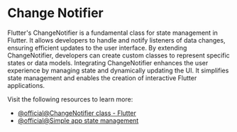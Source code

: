# Change Notifier

Flutter's ChangeNotifier is a fundamental class for state management in Flutter. It allows developers to handle and notify listeners of data changes, ensuring efficient updates to the user interface. By extending ChangeNotifier, developers can create custom classes to represent specific states or data models. Integrating ChangeNotifier enhances the user experience by managing state and dynamically updating the UI. It simplifies state management and enables the creation of interactive Flutter applications.

Visit the following resources to learn more:

- [@official@ChangeNotifier class - Flutter](https://api.flutter.dev/flutter/foundation/ChangeNotifier-class.html)
- [@official@Simple app state management](https://docs.flutter.dev/data-and-backend/state-mgmt/simple)